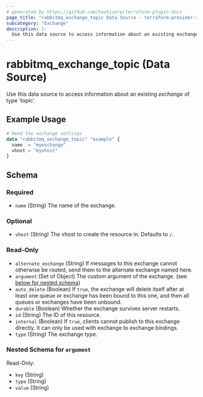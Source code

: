 ```yaml
---
# generated by https://github.com/hashicorp/terraform-plugin-docs
page_title: "rabbitmq_exchange_topic Data Source - terraform-provider-rabbitmq"
subcategory: "Exchange"
description: |-
  Use this data source to access information about an existing exchange of type 'topic'.
---
```


# rabbitmq_exchange_topic (Data Source)
Use this data source to access information about an existing _exchange_ of type 'topic'.


## Example Usage

```terraform
# Read the exchange settings
data "rabbitmq_exchange_topic" "example" {
  name  = "myexchange"
  vhost = "myvhost"
}
```

<!-- schema generated by tfplugindocs -->
## Schema

### Required

- `name` (String) The name of the exchange.

### Optional

- `vhost` (String) The vhost to create the resource in. Defaults to `/`.

### Read-Only

- `alternate_exchange` (String) If messages to this exchange cannot otherwise be routed, send them to the alternate exchange named here.
- `argument` (Set of Object) The custom argument of the exchange. (see [below for nested schema](#nestedatt--argument))
- `auto_delete` (Boolean) If `true`, the exchange will delete itself after at least one queue or exchange has been bound to this one, and then all queues or exchanges have been unbound.
- `durable` (Boolean) Whether the exchange survives server restarts.
- `id` (String) The ID of this resource.
- `internal` (Boolean) If `true`, clients cannot publish to this exchange directly. It can only be used with exchange to exchange bindings.
- `type` (String) The exchange type.

<a id="nestedatt--argument"></a>
### Nested Schema for `argument`

Read-Only:

- `key` (String)
- `type` (String)
- `value` (String)
